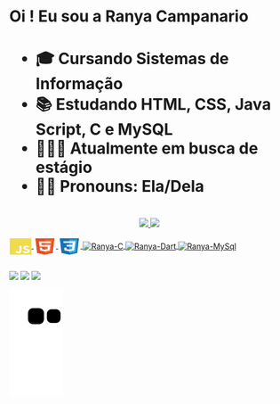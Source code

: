 <h1> Oi ! Eu sou a Ranya Campanario <h1>

-  🎓 Cursando Sistemas de Informação
-  📚 Estudando HTML, CSS, Java Script, C e MySQL 
-  👩🏽‍💻 Atualmente em busca de estágio 
-  👩🏽 Pronouns: Ela/Dela
#
<div align="center">
  <a href="https://github.com/ranyacmp">
  <img height="170em" src="https://github-readme-stats.vercel.app/api?username=ranyacmp&show_icons=true&theme=dark&include_all_commits=false&count_private=true"/>
  <img height="170em" src="https://github-readme-stats.vercel.app/api/top-langs/?username=ranyacmp&layout=compact&langs_count=7&theme=dark"/>
</div>
<div style="display: inline_block"><br>
  <img align="center" alt="Ranya-Js" height="30" width="40" src="https://raw.githubusercontent.com/devicons/devicon/master/icons/javascript/javascript-plain.svg">
  <img align="center" alt="Ranya-HTML" height="30" width="40" src="https://raw.githubusercontent.com/devicons/devicon/master/icons/html5/html5-original.svg">
  <img align="center" alt="Rafa-CSS" height="30" width="40" src="https://raw.githubusercontent.com/devicons/devicon/master/icons/css3/css3-original.svg">
  <img align="center" alt="Ranya-C" height="30" width="40" src="https://cdn.jsdelivr.net/gh/devicons/devicon/icons/c/c-original.svg">
  <img align="center" alt="Ranya-Dart" height="30" width="40" src="https://cdn.jsdelivr.net/gh/devicons/devicon/icons/dart/dart-original.svg">
  <img align="center" alt="Ranya-MySql" height="30" width="40" src="https://cdn.jsdelivr.net/gh/devicons/devicon/icons/mysql/mysql-original.svg">
</div>


##

<div> 

<a href="mailto:ranyacmp2018@gmail.com" target="_blank"><img src="https://img.shields.io/badge/Gmail-D14836?style=for-the-badge&logo=gmail&logoColor=white" target="_blank"></a>
<a href="https://www.linkedin.com/in/ranya-campanario" target="_blank"><img src="https://img.shields.io/badge/-LinkedIn-%230077B5?style=for-the-badge&logo=linkedin&logoColor=white" target="_blank"></a> 
<a href="https://instagram.com/ranyacmp" target="_blank"><img src="https://img.shields.io/badge/-Instagram-%23E4405F?style=for-the-badge&logo=instagram&logoColor=white" target="_blank"></a>

 
  ![Snake animation](https://github.com/rafaballerini/rafaballerini/blob/output/github-contribution-grid-snake.svg)
</div>
